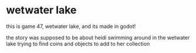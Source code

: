 # wetwater lake
this is game 47, wetwater lake, and its made in godot!

the story was supposed to be about heidi swimming around in the wetwater lake trying to find coins and objects to add to her collection

